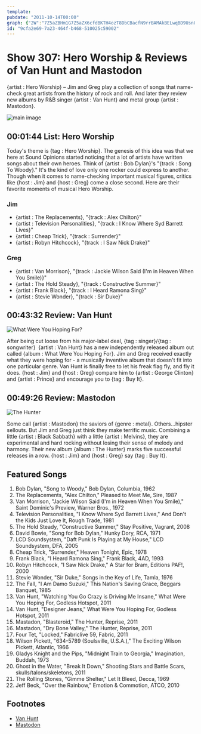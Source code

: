 ```yaml
---
template: 
pubdate: "2011-10-14T00:00"
graph: {"2W":"7Z5aZBHm1G7Z5aZX6cfdBKTH4ozT8DbCBacfN9rrBAMAkBELwqBD9UsnURONlnSCNzoPOJSYy3qV2hiQYO71UrgYPNLiSjmmyS9ZBC8rnBF0T4","20K":"iltsnzLx1TiltsnqUdwa97qipX6cfd97qipBHm1G","2AE":"BNAVDSi8jGBAfiySi8jG97qipX6cfd97qipBHm1G"}
id: "9cfa2e69-7a23-464f-b468-510025c59002"
---
```






# Show 307: Hero Worship & Reviews of Van Hunt and Mastodon

{artist : Hero Worship} – Jim and Greg play a collection of songs that name-check great artists from the history of rock and roll. And later they review new albums by R&B singer {artist : Van Hunt} and metal group {artist : Mastodon}.

![main image](https://static.soundopinions.org/images/2011/heroworship.jpg)



## 00:01:44 List: Hero Worship

Today's theme is {tag : Hero Worship}. The genesis of this idea was that we here at Sound Opinions started noticing that a lot of artists have written songs about their own heroes. Think of {artist : Bob Dylan}'s "{track : Song To Woody}." It's the kind of love only one rocker could express to another. Though when it comes to name-checking important musical figures, critics like {host : Jim} and {host : Greg} come a close second. Here are their favorite moments of musical Hero Worship.


### Jim

- {artist : The Replacements}, "{track : Alex Chilton}"
- {artist : Television Personalities}, "{track : I Know Where Syd Barrett Lives}"
- {artist : Cheap Trick}, "{track : Surrender}"
- {artist : Robyn Hitchcock}, "{track : I Saw Nick Drake}"


### Greg

- {artist : Van Morrison}, "{track : Jackie Wilson Said (I'm in Heaven When You Smile)}"
- {artist : The Hold Steady}, "{track : Constructive Summer}"
- {artist : Frank Black}, "{track : I Heard Ramona Sing}"
- {artist : Stevie Wonder}, "{track : Sir Duke}"



## 00:43:32 Review: Van Hunt

![What Were You Hoping For?](https://static.soundopinions.org/assets/307/20K0.jpg)

After being cut loose from his major-label deal, {tag : singer}/{tag : songwriter}  {artist : Van Hunt} has a new independently released album out called {album : What Were You Hoping For}. Jim and Greg received exactly what they were hoping for - a musically inventive album that doesn't fit into one particular genre. Van Hunt is finally free to let his freak flag fly, and fly it does. {host : Jim} and {host : Greg} compare him to {artist : George Clinton} and {artist : Prince} and encourage you to {tag : Buy It}.



## 00:49:26 Review: Mastodon

![The Hunter](https://static.soundopinions.org/assets/307/2AE0.jpg)

Some call {artist : Mastodon} the saviors of {genre : metal}. Others...hipster sellouts. But Jim and Greg just think they make terrific music. Combining a little {artist : Black Sabbath} with a little {artist : Melvins}, they are experimental and hard rocking without losing their sense of melody and harmony. Their new album {album : The Hunter} marks five successful releases in a row. {host : Jim} and {host : Greg} say {tag : Buy It}.



## Featured Songs

1. Bob Dylan, "Song to Woody," Bob Dylan, Columbia, 1962
2. The Replacements, "Alex Chilton," Pleased to Meet Me, Sire, 1987
3. Van Morrison, "Jackie Wilson Said (I'm in Heaven When You Smile)," Saint Dominic's Preview, Warner Bros., 1972
4. Television Personalities, "I Know Where Syd Barrett Lives," And Don't the Kids Just Love It, Rough Trade, 1981
5. The Hold Steady, "Constructive Summer," Stay Positive, Vagrant, 2008
6. David Bowie, "Song for Bob Dylan," Hunky Dory, RCA, 1971
7. LCD Soundsystem, "Daft Punk Is Playing at My House," LCD Soundsystem, DFA, 2005
8. Cheap Trick, "Surrender," Heaven Tonight, Epic, 1978
9. Frank Black, "I Heard Ramona Sing," Frank Black, 4AD, 1993
10. Robyn Hitchcock, "I Saw Nick Drake," A Star for Bram, Editions PAF!, 2000
11. Stevie Wonder, "Sir Duke," Songs in the Key of Life, Tamla, 1976
12. The Fall, "I Am Damo Suzuki," This Nation's Saving Grace, Beggars Banquet, 1985
13. Van Hunt, "Watching You Go Crazy is Driving Me Insane," What Were You Hoping For, Godless Hotspot, 2011
14. Van Hunt, "Designer Jeans," What Were You Hoping For, Godless Hotspot, 2011
15. Mastadon, "Blasteroid," The Hunter, Reprise, 2011
16. Mastadon, "Dry Bone Valley," The Hunter, Reprise, 2011
17. Four Tet, "Locked," Fabriclive 59, Fabric, 2011
18. Wilson Pickett, "634-5789 (Soulsville, U.S.A.)," The Exciting Wilson Pickett, Atlantic, 1966
19. Gladys Knight and the Pips, "Midnight Train to Georgia," Imagination, Buddah, 1973
20. Ghost in the Water, "Break It Down," Shooting Stars and Battle Scars, skulls/talons/skeletons, 2011
21. The Rolling Stones, "Gimme Shelter," Let It Bleed, Decca, 1969
22. Jeff Beck, "Over the Rainbow," Emotion & Commotion, ATCO, 2010



## Footnotes

- [Van Hunt](http://vanhunt.com/)
- [Mastodon](http://www.mastodonrocks.com/vinylseries)